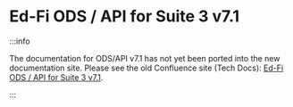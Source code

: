 # Ed-Fi ODS / API for Suite 3 v7.1

:::info

The documentation for ODS/API v7.1 has not yet been ported into the new
documentation site. Please see the old Confluence site (Tech Docs): [Ed-Fi ODS /
API for Suite 3
v7.1](https://edfi.atlassian.net/wiki/spaces/ODSAPIS3V71/overview).

:::
